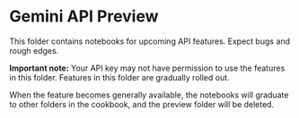 # Gemini API Preview 

This folder contains notebooks for upcoming API features. Expect bugs and rough edges.

**Important note:**
Your API key may not have permission to use the features in this folder. Features in this folder are gradually rolled out.

When the feature becomes generally available, the notebooks will graduate to other folders in the cookbook, and the preview folder will be deleted.
